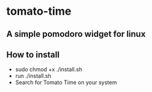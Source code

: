 # tomato-time
A simple pomodoro widget for linux
------------------------------------

## How to install

* sudo chmod +x ./install.sh
* run ./install.sh
* Search for Tomato Time on your system

